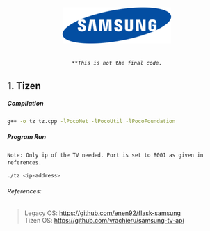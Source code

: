 # <p align="center"><img width="250" src="test/1280px-Samsung_Logo.svg.png"/></p>

###### <p align="center">`**This is not the final code.`</p>
## 1. Tizen
##### Compilation
```bash
g++ -o tz tz.cpp -lPocoNet -lPocoUtil -lPocoFoundation
```
##### Program Run
`Note: Only ip of the TV needed. Port is set to 8001 as given in references.`
```bash
./tz <ip-address>
```
###### References:
>Legacy OS: https://github.com/enen92/flask-samsung <br>
>Tizen OS: https://github.com/vrachieru/samsung-tv-api
